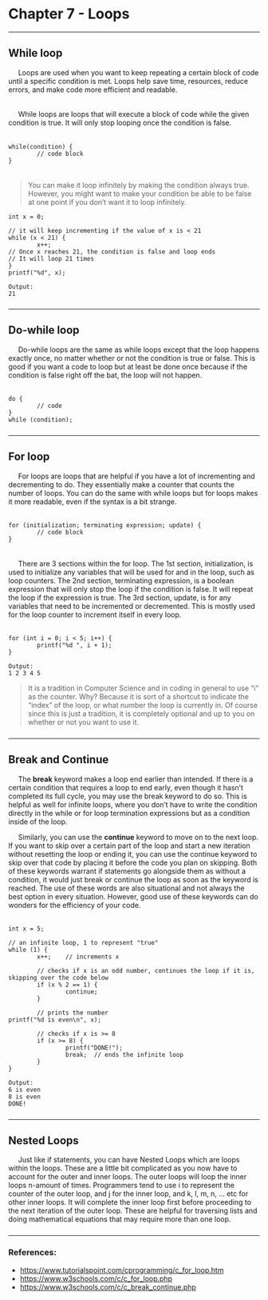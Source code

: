 # Chapter 7 - Loops

---

## While loop

&nbsp;&nbsp;&nbsp;&nbsp;
Loops are used when you want to keep repeating a certain block of code 
until a specific condition is met. Loops help save time, resources, 
reduce errors, and make code more efficient and readable.

######

&nbsp;&nbsp;&nbsp;&nbsp;
While loops are loops that will execute a block of code while the given 
condition is true. It will only stop looping once the condition is 
false.

######

    while(condition) {
            // code block
    }

######

> You can make it loop infinitely by making the condition always true. However, you might want to make your condition be able to be false at one point if you don’t want it to loop infinitely.


    int x = 0;
     
    // it will keep incrementing if the value of x is < 21
    while (x < 21) {
            x++;
    // Once x reaches 21, the condition is false and loop ends
    // It will loop 21 times
    }
    printf("%d", x);
     
    Output:
    21

#####

---

#####

## Do-while loop

&nbsp;&nbsp;&nbsp;&nbsp;
Do-while loops are the same as while loops except that the loop 
happens exactly once, no matter whether or not the condition is 
true or false. This is good if you want a code to loop but at least 
be done once because if the condition is false right off the bat, the 
loop will not happen.

######

    do {
            // code
    }
    while (condition);

#####

---

#####

## For loop

&nbsp;&nbsp;&nbsp;&nbsp;
For loops are loops that are helpful if you have a lot of incrementing 
and decrementing to do. They essentially make a counter that counts the 
number of loops. You can do the same with while loops but for loops 
makes it more readable, even if the syntax is a bit strange.

######

    for (initialization; terminating expression; update) {
            // code block
    }

######

&nbsp;&nbsp;&nbsp;&nbsp;
There are 3 sections within the for loop. The 1st section, 
initialization, is used to initialize any variables that will be used 
for and in the loop, such as loop counters. The 2nd section, 
terminating expression, is a boolean expression that will only stop 
the loop if the condition is false. It will repeat the loop if the 
expression is true. The 3rd section, update, is for any variables that 
need to be incremented or decremented. This is mostly used for the 
loop counter to increment itself in every loop.

######

    for (int i = 0; i < 5; i++) {
            printf("%d ", i + 1);
    }
     
    Output:
    1 2 3 4 5

> It is a tradition in Computer Science and in coding in general to 
use “i” as the counter. Why? Because it is sort of a shortcut to 
indicate the “index” of the loop, or what number the loop is currently 
in. Of course since this is just a tradition, it is completely optional 
and up to you on whether or not you want to use it. 

#####

---

#####

## Break and Continue

&nbsp;&nbsp;&nbsp;&nbsp;
The **break** keyword makes a loop end earlier than intended. If there is 
a certain condition that requires a loop to end early, even though 
it hasn’t completed its full cycle, you may use the break keyword to 
do so. This is helpful as well for infinite loops, where you don’t 
have to write the condition directly in the while or for loop 
termination expressions but as a condition inside of the loop. 

&nbsp;&nbsp;&nbsp;&nbsp;
Similarly, you can use the **continue** keyword to move on to the 
next loop. If you want to skip over a certain part of the loop and 
start a new iteration without resetting the loop or ending it, you 
can use the continue keyword to skip over that code by placing it 
before the code you plan on skipping. Both of these keywords warrant 
if statements go alongside them as without a condition, it would just 
break or continue the loop as soon as the keyword is reached. The use 
of these words are also situational and not always the best option in 
every situation. However, good use of these keywords can do wonders 
for the efficiency of your code.

######

    int x = 5;
     
    // an infinite loop, 1 to represent "true"
    while (1) {
            x++;	// increments x
     
            // checks if x is an odd number, continues the loop if it is, skipping over the code below
            if (x % 2 == 1) {
                    continue;
            }
             
            // prints the number
    printf("%d is even\n", x);
     
            // checks if x is >= 8
            if (x >= 8) {
                    printf("DONE!");
                    break;	// ends the infinite loop
            }
    }
     
    Output:
    6 is even
    8 is even
    DONE!

#####

---

#####

## Nested Loops

&nbsp;&nbsp;&nbsp;&nbsp;
Just like if statements, you can have Nested Loops which are loops 
within the loops. These are a little bit complicated as you now have 
to account for the outer and inner loops. The outer loops will loop 
the inner loops n-amount of times. Programmers tend to use i to 
represent the counter of the outer loop, and j for the inner loop, 
and k, l, m, n, … etc for other inner loops. It will complete the inner 
loop first before proceeding to the next iteration of the outer loop. 
These are helpful for traversing lists and doing mathematical equations 
that may require more than one loop.

#####

---

#####

### References:  
- https://www.tutorialspoint.com/cprogramming/c_for_loop.htm
- https://www.w3schools.com/c/c_for_loop.php
- https://www.w3schools.com/c/c_break_continue.php

